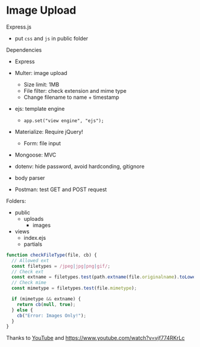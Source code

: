 # Image Upload

Express.js

- put `css` and `js` in public folder

Dependencies

- Express
- Multer: image upload
  - Size limit: 1MB
  - File filter: check extension and mime type
  - Change filename to name + timestamp
- ejs: template engine

  - `app.set("view engine", "ejs");`

- Materialize: Require jQuery!
  - Form: file input
- Mongoose: MVC
- dotenv: hide password, avoid hardconding, gitignore
- body parser
- Postman: test GET and POST request

Folders:

- public
  - uploads
    - images
- views
  - index.ejs
  - partials

```javascript
function checkFileType(file, cb) {
  // Allowed ext
  const filetypes = /jpeg|jpg|png|gif/;
  // Check ext
  const extname = filetypes.test(path.extname(file.originalname).toLowerCase());
  // Check mime
  const mimetype = filetypes.test(file.mimetype);

  if (mimetype && extname) {
    return cb(null, true);
  } else {
    cb("Error: Images Only!");
  }
}
```

Thanks to [YouTube](https://www.youtube.com/watch?v=9Qzmri1WaaE) and https://www.youtube.com/watch?v=vjf774RKrLc
